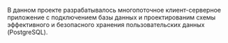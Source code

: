 В данном проекте разрабатывалось многопоточное клиент-серверное приложение с подключением базы данных и проектированим схемы эффективного и безопасного хранения пользовательских данных (PostgreSQL).
